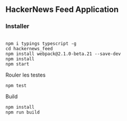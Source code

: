 ## HackerNews Feed Application
### Installer
```

npm i typings typescript -g
cd hackernews_feed
npm install webpack@2.1.0-beta.21 --save-dev
npm install
npm start
```

Rouler les testes

```
npm test
```


Build
```
npm install
npm run build
```
